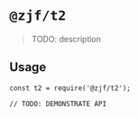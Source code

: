 # `@zjf/t2`

> TODO: description

## Usage

```
const t2 = require('@zjf/t2');

// TODO: DEMONSTRATE API
```
